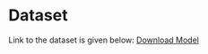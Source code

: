 # Dataset
Link to the dataset is given below:
[Download Model]([https://www.kaggle.com/datasets/yasserhessein/gender-dataset])
